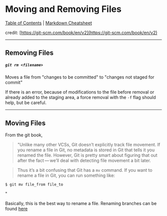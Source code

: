 # Moving and Removing Files
[Table of Contents](../../README.md) | [Markdown Cheatsheet](../../Markdown%20Cheatsheet.md)

credit: [https://git-scm.com/book/en/v2](https://git-scm.com/book/en/v2)
___

## Removing Files

##### `git rm <filename>`

Moves a file from "changes to be committed" to "changes not staged for commit"

If there is an error, because of modifications to the file before removal or already added to the staging area, a force removal with the `-f` flag should help, but be careful.
___

## Moving Files

From the git book,

> "Unlike many other VCSs, Git doesn’t explicitly track file movement. If you rename a file in Git, no metadata is stored in Git that tells it you renamed the file. However, Git is pretty smart about figuring that out after the fact — we’ll deal with detecting file movement a bit later.

>Thus it’s a bit confusing that Git has a `mv` command. If you want to rename a file in Git, you can run something like:

```console
$ git mv file_from file_to
```
"

Basically, this is the best way to rename a file.
Renaming branches can be found [here](../branches/management.md#Changing%20Branch%20Name)


